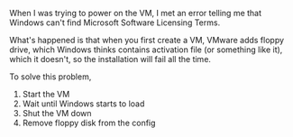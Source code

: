 When I was trying to power on the VM, I met an error telling me that Windows can't find Microsoft Software Licensing Terms.

What's happened is that when you first create a VM, VMware adds floppy drive, which Windows thinks contains activation file (or something like it), which it doesn't, so the installation will fail all the time.

To solve this problem,

1. Start the VM
2. Wait until Windows starts to load
3. Shut the VM down
4. Remove floppy disk from the config